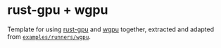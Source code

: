 # rust-gpu + wgpu
Template for using [rust-gpu](https://github.com/EmbarkStudios/rust-gpu) and [wgpu](https://github.com/gfx-rs/wgpu) together, extracted and adapted from [`examples/runners/wgpu`](https://github.com/EmbarkStudios/rust-gpu/tree/main/examples/runners/wgpu).
